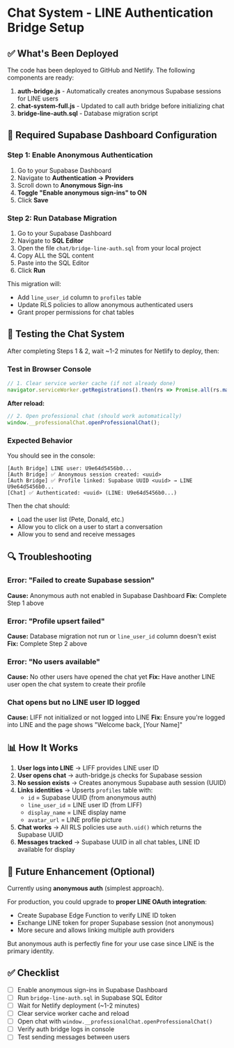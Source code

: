 # Chat System - LINE Authentication Bridge Setup

## ✅ What's Been Deployed

The code has been deployed to GitHub and Netlify. The following components are ready:

1. **auth-bridge.js** - Automatically creates anonymous Supabase sessions for LINE users
2. **chat-system-full.js** - Updated to call auth bridge before initializing chat
3. **bridge-line-auth.sql** - Database migration script

## 🔧 Required Supabase Dashboard Configuration

### Step 1: Enable Anonymous Authentication

1. Go to your Supabase Dashboard
2. Navigate to **Authentication → Providers**
3. Scroll down to **Anonymous Sign-ins**
4. **Toggle "Enable anonymous sign-ins" to ON**
5. Click **Save**

### Step 2: Run Database Migration

1. Go to your Supabase Dashboard
2. Navigate to **SQL Editor**
3. Open the file `chat/bridge-line-auth.sql` from your local project
4. Copy ALL the SQL content
5. Paste into the SQL Editor
6. Click **Run**

This migration will:
- Add `line_user_id` column to `profiles` table
- Update RLS policies to allow anonymous authenticated users
- Grant proper permissions for chat tables

## 🧪 Testing the Chat System

After completing Steps 1 & 2, wait ~1-2 minutes for Netlify to deploy, then:

### Test in Browser Console

```javascript
// 1. Clear service worker cache (if not already done)
navigator.serviceWorker.getRegistrations().then(rs => Promise.all(rs.map(r => r.unregister()))).then(()=>location.reload());
```

**After reload:**

```javascript
// 2. Open professional chat (should work automatically)
window.__professionalChat.openProfessionalChat();
```

### Expected Behavior

You should see in the console:

```
[Auth Bridge] LINE user: U9e64d5456b0...
[Auth Bridge] ✅ Anonymous session created: <uuid>
[Auth Bridge] ✅ Profile linked: Supabase UUID <uuid> → LINE U9e64d5456b0...
[Chat] ✅ Authenticated: <uuid> (LINE: U9e64d5456b0...)
```

Then the chat should:
- Load the user list (Pete, Donald, etc.)
- Allow you to click on a user to start a conversation
- Allow you to send and receive messages

## 🔍 Troubleshooting

### Error: "Failed to create Supabase session"

**Cause:** Anonymous auth not enabled in Supabase Dashboard
**Fix:** Complete Step 1 above

### Error: "Profile upsert failed"

**Cause:** Database migration not run or `line_user_id` column doesn't exist
**Fix:** Complete Step 2 above

### Error: "No users available"

**Cause:** No other users have opened the chat yet
**Fix:** Have another LINE user open the chat system to create their profile

### Chat opens but no LINE user ID logged

**Cause:** LIFF not initialized or not logged into LINE
**Fix:** Ensure you're logged into LINE and the page shows "Welcome back, [Your Name]"

## 📊 How It Works

1. **User logs into LINE** → LIFF provides LINE user ID
2. **User opens chat** → auth-bridge.js checks for Supabase session
3. **No session exists** → Creates anonymous Supabase auth session (UUID)
4. **Links identities** → Upserts `profiles` table with:
   - `id` = Supabase UUID (from anonymous auth)
   - `line_user_id` = LINE user ID (from LIFF)
   - `display_name` = LINE display name
   - `avatar_url` = LINE profile picture
5. **Chat works** → All RLS policies use `auth.uid()` which returns the Supabase UUID
6. **Messages tracked** → Supabase UUID in all chat tables, LINE ID available for display

## 🚀 Future Enhancement (Optional)

Currently using **anonymous auth** (simplest approach).

For production, you could upgrade to **proper LINE OAuth integration**:
- Create Supabase Edge Function to verify LINE ID token
- Exchange LINE token for proper Supabase session (not anonymous)
- More secure and allows linking multiple auth providers

But anonymous auth is perfectly fine for your use case since LINE is the primary identity.

## ✅ Checklist

- [ ] Enable anonymous sign-ins in Supabase Dashboard
- [ ] Run `bridge-line-auth.sql` in Supabase SQL Editor
- [ ] Wait for Netlify deployment (~1-2 minutes)
- [ ] Clear service worker cache and reload
- [ ] Open chat with `window.__professionalChat.openProfessionalChat()`
- [ ] Verify auth bridge logs in console
- [ ] Test sending messages between users
